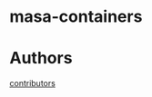 # masa-containers

# Authors

[contributors](https://github.com/shiftky/masa-containers/graphs/contributors)

